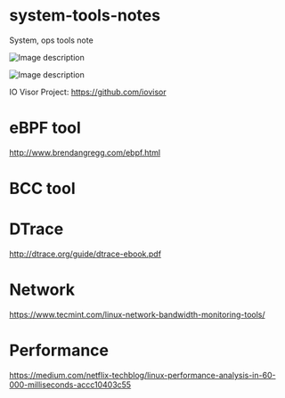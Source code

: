 # system-tools-notes
System, ops tools note

![Image description](http://www.brendangregg.com/BPF/bcc_tracing_tools_early2019.png)


![Image description](http://www.brendangregg.com/BPF/bpftrace_tools_early2019.png)


IO Visor Project:
https://github.com/iovisor

# eBPF tool

http://www.brendangregg.com/ebpf.html

# BCC tool

# DTrace
http://dtrace.org/guide/dtrace-ebook.pdf

# Network
https://www.tecmint.com/linux-network-bandwidth-monitoring-tools/

# Performance 
https://medium.com/netflix-techblog/linux-performance-analysis-in-60-000-milliseconds-accc10403c55


